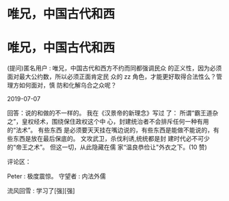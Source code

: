 # 唯兄，中国古代和西

# 唯兄，中国古代和西

(提问)匿名用户 : 唯兄，中国古代和西方不约而同都强调民众 的正义性，因为必须面对最大公约数，所以必须正面肯定民 众的 zz 角色，才能更好取得合法性么？管理方如何面对，慎 防和化解乌合之众呢？

2019-07-07

回答：说的和做的不一样的。 我在《汉景帝的新理念》写过 了： 所谓“霸王道杂之”，皇权经术，围绕保住政权这个中 心，封建统治者不会排斥任何一种有用的“法术”。 有些东西 是必须要天天挂在嘴边说的，有些东西是能做不能说的，有 些东西是放在最后保底的。 文攻武卫，杀伐利诱,统统都是封 建时代必不可少的“帝王之术”。 但这一切，从此隐藏在儒 家“温良恭俭让"外衣之下。(10 赞)

评论区：

Peter : 极度震惊。 守望者 : 内法外儒

流风回雪 : 学习了[强][强]